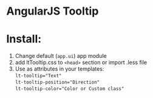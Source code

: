# AngularJS Tooltip
 
Install:
========
1. Change default (`app.ui`) app module
2. add ltTooltip.css to `<head>` section or import .less file
3. Use as attributes in your templates:  
`lt-tooltip="Text"`  
`lt-tooltip-position="Direction"`  
`lt-tooltip-color="Color or Custom class"`       

